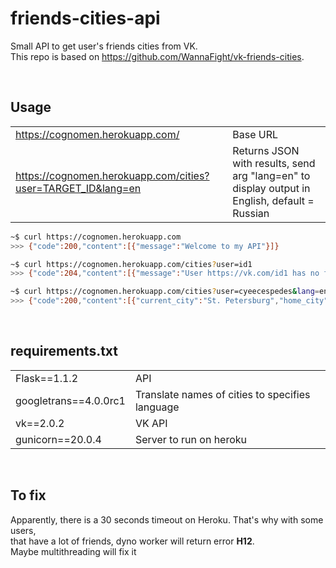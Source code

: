 # friends-cities-api
Small API to get user's friends cities from VK. \
This repo is based on https://github.com/WannaFight/vk-friends-cities.

</br>

## Usage
|                                                    |                         |
|----------------------------------------------------|-------------------------|
|https://cognomen.herokuapp.com/                     |Base URL                 |
|https://cognomen.herokuapp.com/cities?user=TARGET_ID&lang=en|Returns JSON with results, send arg "lang=en" to display output in English, default = Russian|


```bash
~$ curl https://cognomen.herokuapp.com 
>>> {"code":200,"content":[{"message":"Welcome to my API"}]}

~$ curl https://cognomen.herokuapp.com/cities?user=id1 
>>> {"code":204,"content":[{"message":"User https://vk.com/id1 has no friends."}]}

~$ curl https://cognomen.herokuapp.com/cities?user=cyeecespedes&lang=en
>>> {"code":200,"content":[{"current_city":"St. Petersburg","home_city":"City not specified","user":"https://vk.com/id31752625"},...]}
```

</br>

## requirements.txt
|                     |                                               |
|---------------------|-----------------------------------------------|
|Flask==1.1.2         |API                                            |
|googletrans==4.0.0rc1|Translate names of cities to specifies language|
|vk==2.0.2            |VK API                                         |
|gunicorn==20.0.4     |Server to run on heroku                        |

</br>

## To fix
Apparently, there is a 30 seconds timeout on Heroku. That's why with some users, \
that have a lot of friends, dyno worker will return error **H12**. \
Maybe multithreading will fix it



